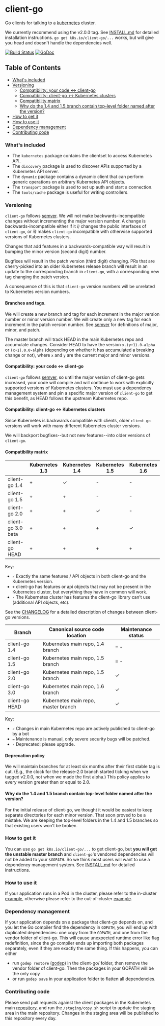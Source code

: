 # client-go

Go clients for talking to a [kubernetes](http://kubernetes.io/) cluster.

We currently recommend using the v2.0.0 tag. See [INSTALL.md](/INSTALL.md) for
detailed installation instructions. `go get k8s.io/client-go/...` works, but
will give you head and doesn't handle the dependencies well.

[![Build Status](https://travis-ci.org/kubernetes/client-go.svg?branch=master)](https://travis-ci.org/kubernetes/client-go)
[![GoDoc](https://godoc.org/k8s.io/client-go?status.svg)](https://godoc.org/k8s.io/client-go)

## Table of Contents
 
- [What's included](#whats-included)
- [Versioning](#versioning)
  - [Compatibility: your code <-> client-go](#compatibility-your-code---client-go)
  - [Compatibility: client-go <-> Kubernetes clusters](#compatibility-client-go---kubernetes-clusters)
  - [Compatibility matrix](#compatibility-matrix)
  - [Why do the 1.4 and 1.5 branch contain top-level folder named after the version?](#why-do-the-14-and-15-branch-contain-top-level-folder-named-after-the-version)
- [How to get it](#how-to-get-it)
- [How to use it](#how-to-use-it)
- [Dependency management](#dependency-management)
- [Contributing code](#contributing-code)

### What's included

* The `kubernetes` package contains the clientset to access Kubernetes API.
* The `discovery` package is used to discover APIs supported by a Kubernetes API server.
* The `dynamic` package contains a dynamic client that can perform generic operations on arbitrary Kubernetes API objects.
* The `transport` package is used to set up auth and start a connection.
* The `tools/cache` package is useful for writing controllers.

### Versioning

`client-go` follows [semver](http://semver.org/). We will not make
backwards-incompatible changes without incrementing the major version number. A
change is backwards-incompatible either if it *i)* changes the public interfaces
of `client-go`, or *ii)* makes `client-go` incompatible with otherwise supported
versions of Kubernetes clusters.

Changes that add features in a backwards-compatible way will result in bumping
the minor version (second digit) number.

Bugfixes will result in the patch version (third digit) changing. PRs that are
cherry-picked into an older Kubernetes release branch will result in an update
to the corresponding branch in `client-go`, with a corresponding new tag
changing the patch version.

A consequence of this is that `client-go` version numbers will be unrelated to
Kubernetes version numbers.

#### Branches and tags.

We will create a new branch and tag for each increment in the major version number or
minor version number. We will create only a new tag for each increment in the patch
version number. See [semver](http://semver.org/) for definitions of major,
minor, and patch.

The master branch will track HEAD in the main Kubernetes repo and
accumulate changes. Consider HEAD to have the version `x.(y+1).0-alpha` or
`(x+1).0.0-alpha` (depending on whether it has accumulated a breaking change or
not), where `x` and `y` are the current major and minor versions.

#### Compatibility: your code <-> client-go

`client-go` follows [semver](http://semver.org/), so until the major version of
client-go gets increased, your code will compile and will continue to work with
explicitly supported versions of Kubernetes clusters. You must use a dependency
management system and pin a specific major version of `client-go` to get this
benefit, as HEAD follows the upstream Kubernetes repo.

#### Compatibility: client-go <-> Kubernetes clusters

Since Kubernetes is backwards compatible with clients, older `client-go`
versions will work with many different Kubernetes cluster versions.

We will backport bugfixes--but not new features--into older versions of
`client-go`.


#### Compatibility matrix

|                     | Kubernetes 1.3 | Kubernetes 1.4 | Kubernetes 1.5 | Kubernetes 1.6 |
|---------------------|----------------|----------------|----------------|----------------|
| client-go 1.4       | +              | ✓              | -              | -              |
| client-go 1.5       | +              | +              | -              | -              |
| client-go 2.0       | +              | +              | ✓              | -              |
| client-go 3.0 beta  | +              | +              | +              | ✓              |
| client-go HEAD      | +              | +              | +              | +              |

Key:

* `✓` Exactly the same features / API objects in both client-go and the Kubernetes
  version.
* `+` client-go has features or api objects that may not be present in the
  Kubernetes cluster, but everything they have in common will work.
* `-` The Kubernetes cluster has features the client-go library can't use
  (additional API objects, etc).

See the [CHANGELOG](./CHANGELOG.md) for a detailed description of changes
between client-go versions.

| Branch         | Canonical source code location       | Maintenance status            |
|----------------|--------------------------------------|-------------------------------|
| client-go 1.4  | Kubernetes main repo, 1.4 branch     | = -                           |
| client-go 1.5  | Kubernetes main repo, 1.5 branch     | = -                           |
| client-go 2.0  | Kubernetes main repo, 1.5 branch     | ✓                             |
| client-go 3.0  | Kubernetes main repo, 1.6 branch     | ✓                             |
| client-go HEAD | Kubernetes main repo, master branch  | ✓                             |

Key:

* `✓` Changes in main Kubernetes repo are actively published to client-go by a bot
* `=` Maintenance is manual, only severe security bugs will be patched.
* `-` Deprecated; please upgrade.

#### Deprecation policy

We will maintain branches for at least six months after their first stable tag
is cut. (E.g., the clock for the release-2.0 branch started ticking when we
tagged v2.0.0, not when we made the first alpha.) This policy applies to
every version greater than or equal to 2.0.

#### Why do the 1.4 and 1.5 branch contain top-level folder named after the version?

For the initial release of client-go, we thought it would be easiest to keep
separate directories for each minor version. That soon proved to be a mistake.
We are keeping the top-level folders in the 1.4 and 1.5 branches so that
existing users won't be broken.

### How to get it

You can use `go get k8s.io/client-go/...` to get client-go, but **you will get
the unstable master branch** and `client-go`'s vendored dependencies will not be
added to your `$GOPATH`. So we think most users will want to use a dependency
management system. See [INSTALL.md](/INSTALL.md) for detailed instructions.

### How to use it

If your application runs in a Pod in the cluster, please refer to the in-cluster [example](examples/in-cluster-client-configuration), otherwise please refer to the out-of-cluster [example](examples/out-of-cluster-client-configuration).

### Dependency management

If your application depends on a package that client-go depends on, and you let the Go compiler find the dependency in `GOPATH`, you will end up with duplicated dependencies: one copy from the `GOPATH`, and one from the vendor folder of client-go. This will cause unexpected runtime error like flag redefinition, since the go compiler ends up importing both packages separately, even if they are exactly the same thing. If this happens, you can either
* run `godep restore` ([godep](https://github.com/tools/godep)) in the client-go/ folder, then remove the vendor folder of client-go. Then the packages in your GOPATH will be the only copy
* or run `godep save` in your application folder to flatten all dependencies.

### Contributing code
Please send pull requests against the client packages in the Kubernetes main [repository](https://github.com/kubernetes/kubernetes), and run the `/staging/copy.sh` script to update the staging area in the main repository. Changes in the staging area will be published to this repository every day.

